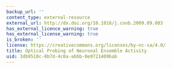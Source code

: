 ```yaml
---
backup_url: ''
content_type: external-resource
external_url: http://dx.doi.org/10.1016/j.conb.2009.09.003
has_external_licence_warning: true
has_external_license_warning: true
is_broken: ''
license: https://creativecommons.org/licenses/by-nc-sa/4.0/
title: Optical Probing of Neuronal Ensemble Activity
uid: 3db9510c-8b7d-4c0a-abbb-0e9721409bab
---
```

